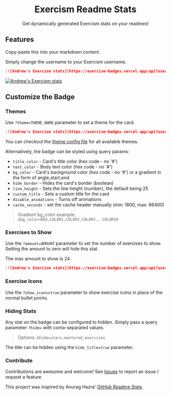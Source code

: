 <h1 align="center">Exercism Readme Stats</h1>
<p align="center">Get dynamically generated Exercism stats on your readmes!</p>

## Features

Copy-paste this into your markdown content.

Simply change the username to your Exercism username.

```md
[![Andrew's Exercism stats](https://exercism-badges.vercel.app/api?username=andrewbaldwin44)](https://exercism.io/profiles/andrewbaldwin44)
```

[![Andrew's Exercism stats](https://exercism-badges.vercel.app/api?username=andrewbaldwin44)](https://exercism.io/profiles/andrewbaldwin44)

## Customize the Badge

### Themes

Use `?theme=THEME_NAME` parameter to set a theme for the card.

```md
[![Andrew's Exercism stats](https://exercism-badges.vercel.app/api?username=andrewbaldwin44&theme=monokai)](https://exercism.io/profiles/andrewbaldwin44)
```

You can checkout the [theme config file](./server/theme.js) for all available themes.

Alternatively, the badge can be styled using query params:

- `title_color` - Card's title color (hex code - no '#')
- `text_color` - Body text color (hex code - no '#')
- `bg_color` - Card's background color (hex code - no '#') or a gradient in the form of angle,start,end
- `hide_border` - Hides the card's border (boolean)
- `line_height` - Sets the line height (number), the default being 25
- `custom_title` - Sets a custom title for the card
- `disable_animations` - Turns off animations
- `cache_seconds` - set the cache header manually (min: 1800, max: 86400)

> Gradient bg_color example: `&bg_color=DEG,COLOR1,COLOR2,COLOR3...COLOR10`

### Exercises to Show

Use the `?amount=AMOUNT` parameter to set the number of exercises to show. Setting the amount to zero will hide this stat.

The max amount to show is 24.

```md
[![Andrew's Exercism stats](https://exercism-badges.vercel.app/api?username=andrewbaldwin44&amount=2)](https://exercism.io/profiles/andrewbaldwin44)
```

### Exercise Icons

Use the `?show_icons=true` parameter to show exercise icons in place of the normal bullet points.

### Hiding Stats

Any stat on the badge can be configured to hidden. Simply pass a query parameter `?hide=` with coma-separated values.

> Options: `&hide=stars,mentored,exercises`

The title can be hidden using the `hide_title=true` parameter.

### Contribute

Contributions are awesome and welcome! See [Issues](https://github.com/andrewbaldwin44/Exercism_Badges/issues) to report an issue / request a feature

This project was inspired by Anurag Hazra' [GitHub Readme Stats](https://github.com/anuraghazra/github-readme-stats).
